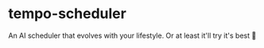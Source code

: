 # tempo-scheduler

An AI scheduler that evolves with your lifestyle. Or at least it'll try it's best 🥺
